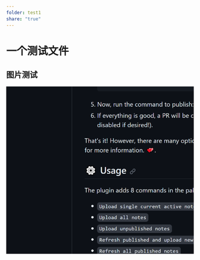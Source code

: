 ```yaml
---
folder: test1
share: "true"
---
```

# 一个测试文件
## 图片测试
![](https://github.com/Artlesbol/note.artlesbol.github.io/blob/master/attachments/Pasted%20image%2020231007161635.png)
